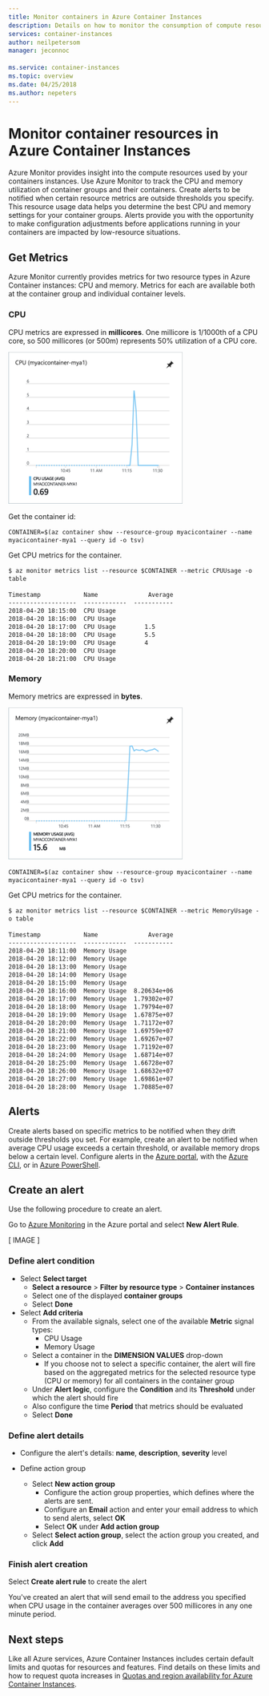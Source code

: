 ```yaml
---
title: Monitor containers in Azure Container Instances
description: Details on how to monitor the consumption of compute resources like CPU and memory by your containers in Azure Container Instances.
services: container-instances
author: neilpetersom
manager: jeconnoc

ms.service: container-instances
ms.topic: overview
ms.date: 04/25/2018
ms.author: nepeters
---
```

# Monitor container resources in Azure Container Instances

Azure Monitor provides insight into the compute resources used by your containers instances. Use Azure Monitor to track the CPU and memory utilization of container groups and their containers. Create alerts to be notified when certain resource metrics are outside thresholds you specify. This resource usage data helps you determine the best CPU and memory settings for your container groups. Alerts provide you with the opportunity to make configuration adjustments before applications running in your containers are impacted by low-resource situations.

## Get Metrics

Azure Monitor currently provides metrics for two resource types in Azure Container instances: CPU and memory. Metrics for each are available both at the container group and individual container levels.

### CPU

CPU metrics are expressed in **millicores**. One millicore is 1/1000th of a CPU core, so 500 millicores (or 500m) represents 50% utilization of a CPU core.

![Container instance CPU chart][cpu-chart]

Get the container id:

```console
CONTAINER=$(az container show --resource-group myacicontainer --name myacicontainer-mya1 --query id -o tsv)
```

Get CPU metrics for the container.

```console
$ az monitor metrics list --resource $CONTAINER --metric CPUUsage -o table

Timestamp            Name              Average
-------------------  ------------  -----------
2018-04-20 18:15:00  CPU Usage
2018-04-20 18:16:00  CPU Usage
2018-04-20 18:17:00  CPU Usage        1.5
2018-04-20 18:18:00  CPU Usage        5.5
2018-04-20 18:19:00  CPU Usage        4
2018-04-20 18:20:00  CPU Usage
2018-04-20 18:21:00  CPU Usage
```

### Memory

Memory metrics are expressed in **bytes**.

![Container instance memory chart][memory-chart]

```console
CONTAINER=$(az container show --resource-group myacicontainer --name myacicontainer-mya1 --query id -o tsv)
```

Get CPU metrics for the container.

```console
$ az monitor metrics list --resource $CONTAINER --metric MemoryUsage -o table

Timestamp            Name              Average
-------------------  ------------  -----------
2018-04-20 18:11:00  Memory Usage
2018-04-20 18:12:00  Memory Usage
2018-04-20 18:13:00  Memory Usage
2018-04-20 18:14:00  Memory Usage
2018-04-20 18:15:00  Memory Usage
2018-04-20 18:16:00  Memory Usage  8.20634e+06
2018-04-20 18:17:00  Memory Usage  1.79302e+07
2018-04-20 18:18:00  Memory Usage  1.79794e+07
2018-04-20 18:19:00  Memory Usage  1.67875e+07
2018-04-20 18:20:00  Memory Usage  1.71172e+07
2018-04-20 18:21:00  Memory Usage  1.69759e+07
2018-04-20 18:22:00  Memory Usage  1.69267e+07
2018-04-20 18:23:00  Memory Usage  1.71192e+07
2018-04-20 18:24:00  Memory Usage  1.68714e+07
2018-04-20 18:25:00  Memory Usage  1.66728e+07
2018-04-20 18:26:00  Memory Usage  1.68632e+07
2018-04-20 18:27:00  Memory Usage  1.69861e+07
2018-04-20 18:28:00  Memory Usage  1.70885e+07
```

## Alerts

Create alerts based on specific metrics to be notified when they drift outside thresholds you set. For example, create an alert to be notified when average CPU usage exceeds a certain threshold, or available memory drops below a certain level. Configure alerts in the [Azure portal](../monitoring-and-diagnostics/insights-alerts-portal.md), with the [Azure CLI](../monitoring-and-diagnostics/insights-alerts-command-line-interface.md), or in [Azure PowerShell](../monitoring-and-diagnostics/insights-alerts-powershell.md).

## Create an alert

Use the following procedure to create an alert.

Go to [Azure Monitoring](https://portal.azure.com/?feature.customportal=false&feature.canmodifystamps=true&feature.testingGenv2Alerts=true#blade/Microsoft_Azure_Monitoring/AzureMonitoringBrowseBlade/alertsV2) in the Azure portal and select **New Alert Rule**.

[ IMAGE ]

### Define alert condition

* Select **Select target**
  * **Select a resource** > **Filter by resource type** > **Container instances**
  * Select one of the displayed **container groups**
  * Select **Done**
* Select **Add criteria**
  * From the available signals, select one of the available **Metric** signal types:
    * CPU Usage
    * Memory Usage
  * Select a container in the **DIMENSION VALUES** drop-down
    * If you choose not to select a specific container, the alert will fire based on the aggregated metrics for the selected resource type (CPU or memory) for all containers in the container group
  * Under **Alert logic**, configure the **Condition** and its **Threshold** under which the alert should fire
  * Also configure the time **Period** that metrics should be evaluated
  * Select **Done**

### Define alert details

* Configure the alert's details: **name**, **description**, **severity** level

* Define action group
  * Select **New action group**
    * Configure the action group properties, which defines where the alerts are sent.
    * Configure an **Email** action and enter your email address to which to send alerts, select **OK**
    * Select **OK** under **Add action group**
  * Select **Select action group**, select the action group you created, and click **Add**

### Finish alert creation

Select **Create alert rule** to create the alert

You've created an alert that will send email to the address you specified when CPU usage in the container averages over 500 millicores in any one minute period.

## Next steps

Like all Azure services, Azure Container Instances includes certain default limits and quotas for resources and features. Find details on these limits and how to request quota increases in [Quotas and region availability for Azure Container Instances](container-instances-quotas.md).

<!-- IMAGES -->
[cpu-chart]: ./media/container-instances-monitor/cpu.png
[memory-chart]: ./media/container-instances-monitor/memory.png
<!-- LINKS - External -->
<!-- LINKS - Internal -->